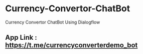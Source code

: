 # Currency-Convertor-ChatBot
Currency Convertor ChatBot Using Dialogflow

## App Link : https://t.me/currencyconverterdemo_bot
